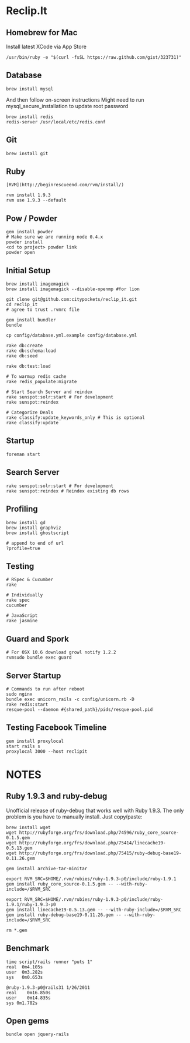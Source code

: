 Reclip.It
=========

Homebrew for Mac
----------------

Install latest XCode via App Store

    /usr/bin/ruby -e "$(curl -fsSL https://raw.github.com/gist/323731)"

Database
--------

    brew install mysql

And then follow on-screen instructions
Might need to run mysql_secure_installation to update root password

    brew install redis
    redis-server /usr/local/etc/redis.conf

Git
---

    brew install git

Ruby
----

    [RVM](http://beginrescueend.com/rvm/install/)

    rvm install 1.9.3
    rvm use 1.9.3 --default

Pow / Powder
---

    gem install powder
    # Make sure we are running node 0.4.x
    powder install
    <cd to project> powder link
    powder open


Initial Setup
-------------
    brew install imagemagick
    brew install imagemagick --disable-openmp #for lion

    git clone git@github.com:citypockets/reclip_it.git
    cd reclip_it
    # agree to trust .rvmrc file

    gem install bundler
    bundle

    cp config/database.yml.example config/database.yml

    rake db:create
    rake db:schema:load
    rake db:seed

    rake db:test:load

    # To warmup redis cache
    rake redis_populate:migrate

    # Start Search Server and reindex
    rake sunspot:solr:start # For development
    rake sunspot:reindex

    # Categorize Deals
    rake classify:update_keywords_only # This is optional
    rake classify:update

Startup
-------

    foreman start

Search Server
-------------

    rake sunspot:solr:start # For development
    rake sunspot:reindex # Reindex existing db rows

Profiling
-------

    brew install gd
    brew install graphviz
    brew install ghostscript

    # append to end of url
    ?profile=true

Testing
-------

    # RSpec & Cucumber
    rake

    # Individually
    rake spec
    cucumber

    # JavaScript
    rake jasmine

Guard and Spork
-------
    # For OSX 10.6 download growl notify 1.2.2
    rvmsudo bundle exec guard


Server Startup
-------

    # Commands to run after reboot
    sudo nginx
    bundle exec unicorn_rails -c config/unicorn.rb -D
    rake redis:start
    resque-pool --daemon #{shared_path}/pids/resque-pool.pid


Testing Facebook Timeline
-------
    gem install proxylocal
    start rails s
    proxylocal 3000 --host reclipit


NOTES
=====

Ruby 1.9.3 and ruby-debug
-------------------------

Unofficial release of ruby-debug that works well with Ruby 1.9.3. The only problem is you have to manually install. Just copy/paste:

    brew install wget
    wget http://rubyforge.org/frs/download.php/74596/ruby_core_source-0.1.5.gem
    wget http://rubyforge.org/frs/download.php/75414/linecache19-0.5.13.gem
    wget http://rubyforge.org/frs/download.php/75415/ruby-debug-base19-0.11.26.gem

    gem install archive-tar-minitar

    export RVM_SRC=$HOME/.rvm/rubies/ruby-1.9.3-p0/include/ruby-1.9.1
    gem install ruby_core_source-0.1.5.gem -- --with-ruby-include=/$RVM_SRC

    export RVM_SRC=$HOME/.rvm/rubies/ruby-1.9.3-p0/include/ruby-1.9.1/ruby-1.9.3-p0
    gem install linecache19-0.5.13.gem -- --with-ruby-include=/$RVM_SRC
    gem install ruby-debug-base19-0.11.26.gem -- --with-ruby-include=/$RVM_SRC

    rm *.gem

Benchmark
---------

    time script/rails runner "puts 1"
    real  0m4.105s
    user  0m3.282s
    sys   0m0.653s

    @ruby-1.9.3-p0@rails31 1/26/2011
    real	0m16.850s
    user	0m14.835s
    sys	0m1.782s


Open gems
---------

    bundle open jquery-rails

